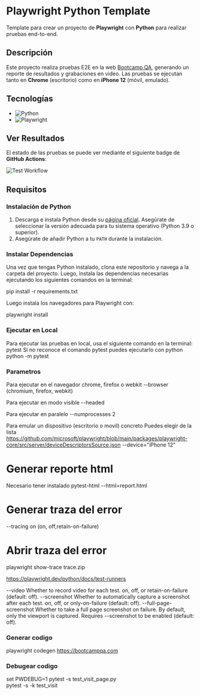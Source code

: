 # Playwright Python Template

Template para crear un proyecto de **Playwright** con **Python** para realizar pruebas end-to-end.

## Descripción

Este proyecto realiza pruebas E2E en la web [Bootcamp QA](https://bootcampqa.com), generando un reporte de resultados y grabaciones en video. Las pruebas se ejecutan tanto en **Chrome** (escritorio) como en **iPhone 12** (móvil, emulado).

## Tecnologías

- ![Python](https://img.shields.io/badge/Python-3.9%2B-blue)  
- ![Playwright](https://img.shields.io/badge/Playwright-v1.39-green)

## Ver Resultados

El estado de las pruebas se puede ver mediante el siguiente badge de **GitHub Actions**:

![Test Workflow](https://github.com/Bootcamp-QA/playwright-python-template/actions/workflows/playwright_tests.yml/badge.svg)

## Requisitos

### Instalación de Python

1. Descarga e instala Python desde su [página oficial](https://www.python.org/downloads/). Asegúrate de seleccionar la versión adecuada para tu sistema operativo (Python 3.9 o superior).
2. Asegúrate de añadir Python a tu `PATH` durante la instalación.

### Instalar Dependencias

Una vez que tengas Python instalado, clona este repositorio y navega a la carpeta del proyecto. Luego, instala las dependencias necesarias ejecutando los siguientes comandos en la terminal:

pip install -r requirements.txt

Luego instala los navegadores para Playwright con:

playwright install

### Ejecutar en Local
Para ejecutar las pruebas en local, usa el siguiente comando en la terminal:
pytest
Si no reconoce el comando pytest puedes ejecutarlo con python
python -m pytest

### Parametros
Para ejecutar en el navegador chrome, firefox o webkit
--browser (chromium, firefox, webkit)

Para ejecutar en modo visible
--headed

Para ejecutar en paralelo
--numprocesses 2

Para emular un dispositivo (escritorio o movil) concreto
Puedes elegir de la lista
https://github.com/microsoft/playwright/blob/main/packages/playwright-core/src/server/deviceDescriptorsSource.json
--device="iPhone 12"

# Generar reporte html
Necesario tener instalado pytest-html
--html=report.html

# Generar traza del error
--tracing on (on, off,retain-on-failure)

# Abrir traza del error
playwright show-trace trace.zip

https://playwright.dev/python/docs/test-runners

--video Whether to record video for each test. on, off, or retain-on-failure (default: off).
--screenshot Whether to automatically capture a screenshot after each test. on, off, or only-on-failure (default: off).
--full-page-screenshot Whether to take a full page screenshot on failure. By default, only the viewport is captured. Requires --screenshot to be enabled (default: off).

### Generar codigo
playwright codegen https://bootcampqa.com

### Debugear codigo
set PWDEBUG=1
pytest -s test_visit_page.py  
pytest -s -k  test_visit



